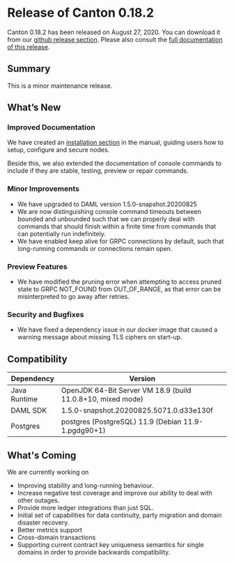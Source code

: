 # Release of Canton 0.18.2

Canton 0.18.2 has been released on August 27, 2020. You can download it from our
[github release section](https://github.com/digital-asset/canton/releases/tag/v0.18.2). Please also
consult the [full documentation of this release](https://www.canton.io/docs/0.18.2/user-manual/index.html).

## Summary

This is a minor maintenance release.

## What’s New

### Improved Documentation

We have created an [installation section](https://www.canton.io/docs/0.18.2/user-manual/usermanual/installation.html) in the manual, guiding users how to setup, configure and secure nodes.

Beside this, we also extended the documentation of console commands to include if they are stable, testing, preview or repair commands.

### Minor Improvements
- We have upgraded to DAML version 1.5.0-snapshot.20200825
- We are now distinguishing console command timeouts between bounded and unbounded such that we can properly deal with commands that should finish within a finite time from commands that can potentially run indefinitely.
- We have enabled keep alive for GRPC connections by default, such that long-running commands or connections remain open.

### Preview Features
- We have modified the pruning error when attempting to access pruned state to GRPC NOT_FOUND from OUT_OF_RANGE, as that error can be misinterpreted to go away after retries.

### Security and Bugfixes
- We have fixed a dependency issue in our docker image that caused a warning message about missing TLS ciphers on start-up.

## Compatibility

| Dependency   | Version                                            |
| ------------ | -------------------------------------------------- |
| Java Runtime | OpenJDK 64-Bit Server VM 18.9 (build 11.0.8+10, mixed mode) |
| DAML SDK     | 1.5.0-snapshot.20200825.5071.0.d33e130f |
| Postgres     | postgres (PostgreSQL) 11.9 (Debian 11.9-1.pgdg90+1) |

## What's Coming

We are currently working on
- Improving stability and long-running behaviour.
- Increase negative test coverage and improve our ability to deal with other outages.
- Provide more ledger integrations than just SQL.
- Initial set of capabilities for data continuity, party migration and domain disaster recovery.
- Better metrics support
- Cross-domain transactions
- Supporting current contract key uniqueness semantics for single domains in order to provide backwards compatibility.
